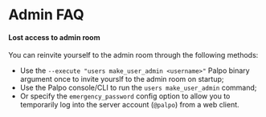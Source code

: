 # Admin FAQ

#### Lost access to admin room

You can reinvite yourself to the admin room through the following methods:
- Use the `--execute "users make_user_admin <username>"` Palpo binary
argument once to invite yourslf to the admin room on startup;
- Use the Palpo console/CLI to run the `users make_user_admin` command;
- Or specify the `emergency_password` config option to allow you to temporarily
log into the server account (`@palpo`) from a web client.